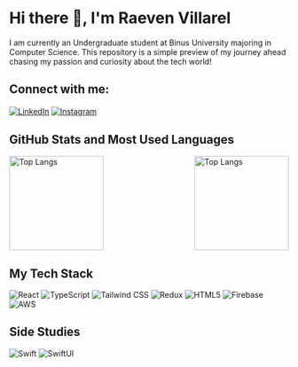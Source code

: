 # Hi there 👋, I'm Raeven Villarel

I am currently an Undergraduate student at Binus University majoring in Computer Science. This repository is a simple preview of my journey ahead chasing my passion and curiosity about the tech world!

## Connect with me:

<p align="left">
<a href="https://www.linkedin.com/in/raeven-villarel-81093421a/" target="blank"><img align="center" src="https://img.shields.io/badge/-LinkedIn-0077B5?style=for-the-badge&logo=linkedin&logoColor=white" alt="LinkedIn"/></a>
<a href="https://www.instagram.com/raevenvw" target="blank"><img align="center" src="https://img.shields.io/badge/-Instagram-E4405F?style=for-the-badge&logo=instagram&logoColor=white" alt="Instagram"/></a>
</p>

## GitHub Stats and Most Used Languages

<div style="display: flex; justify-content: space-between;">
  <img src="https://github-readme-streak-stats.herokuapp.com/?user=raevenv&theme=vue-dark&hide_border=true" alt="Top Langs" height="170" />
  <img src="https://github-readme-stats.vercel.app/api/top-langs/?username=RaevenV&layout=compact&theme=dark" alt="Top Langs" height="170" />
</div>

## My Tech Stack

<p align="left">
<img src="https://img.shields.io/badge/-React-61DAFB?style=for-the-badge&logo=react&logoColor=black" alt="React"/>
<img src="https://img.shields.io/badge/-TypeScript-3178C6?style=for-the-badge&logo=typescript&logoColor=white" alt="TypeScript"/>
<img src="https://img.shields.io/badge/-Tailwind_CSS-38B2AC?style=for-the-badge&logo=tailwind-css&logoColor=white" alt="Tailwind CSS"/>
<img src="https://img.shields.io/badge/-Redux-764ABC?style=for-the-badge&logo=redux&logoColor=white" alt="Redux"/>
<img src="https://img.shields.io/badge/-HTML5-E34F26?style=for-the-badge&logo=html5&logoColor=white" alt="HTML5"/>
<img src="https://img.shields.io/badge/-Firebase-FFCA28?style=for-the-badge&logo=firebase&logoColor=black" alt="Firebase"/>
<img src="https://img.shields.io/badge/-AWS-232F3E?style=for-the-badge&logo=amazon-aws&logoColor=white" alt="AWS"/>
</p>

## Side Studies

<p align="left">
<img src="https://img.shields.io/badge/-Swift-FA7343?style=for-the-badge&logo=swift&logoColor=white" alt="Swift"/>
<img src="https://img.shields.io/badge/-SwiftUI-0D96F6?style=for-the-badge&logo=swift&logoColor=white" alt="SwiftUI"/>
</p>
